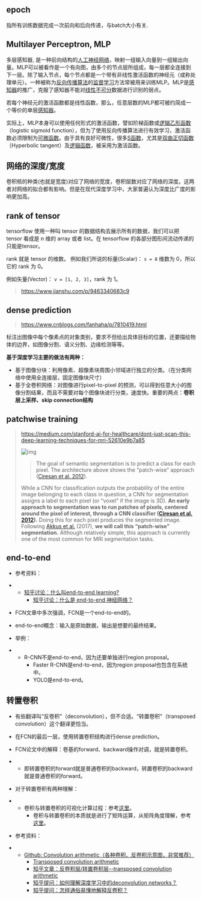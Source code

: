 ## epoch

指所有训练数据完成一次前向和后向传递，与batch大小有关.

## Multilayer Perceptron, MLP

多层感知器, 是一种前向结构的[人工神经网络](https://zh.wikipedia.org/wiki/%E4%BA%BA%E5%B7%A5%E7%A5%9E%E7%BB%8F%E7%BD%91%E7%BB%9C)，映射一组输入向量到一组输出向量。MLP可以被看作是一个有向图，由多个的节点层所组成，每一层都全连接到下一层。除了输入节点，每个节点都是一个带有非线性激活函数的神经元（或称处理单元）。一种被称为[反向传播算法](https://zh.wikipedia.org/wiki/%E5%8F%8D%E5%90%91%E4%BC%A0%E6%92%AD%E7%AE%97%E6%B3%95)的[监督学习](https://zh.wikipedia.org/wiki/%E7%9B%91%E7%9D%A3%E5%AD%A6%E4%B9%A0)方法常被用来训练MLP。MLP是[感知器](https://zh.wikipedia.org/wiki/%E6%84%9F%E7%9F%A5%E5%99%A8)的推广，克服了感知器不能对[线性不可分](https://zh.wikipedia.org/w/index.php?title=%E7%BA%BF%E6%80%A7%E4%B8%8D%E5%8F%AF%E5%88%86&action=edit&redlink=1)数据进行识别的弱点。

若每个神经元的激活函数都是线性函数，那么，任意层数的MLP都可被约简成一个等价的单层[感知器](https://zh.wikipedia.org/wiki/%E6%84%9F%E7%9F%A5%E5%99%A8)。

实际上，MLP本身可以使用任何形式的激活函数，譬如阶梯函数或[逻辑乙形函数](https://zh.wikipedia.org/w/index.php?title=%E9%80%BB%E8%BE%91%E4%B9%99%E5%BD%A2%E5%87%BD%E6%95%B0&action=edit&redlink=1)（logistic sigmoid function），但为了使用反向传播算法进行有效学习，激活函数必须限制为[可微函数](https://zh.wikipedia.org/wiki/%E5%8F%AF%E5%BE%AE%E5%87%BD%E6%95%B0)。由于具有良好可微性，很多[S函数](https://zh.wikipedia.org/wiki/S%E5%87%BD%E6%95%B0)，尤其是[双曲正切函数](https://zh.wikipedia.org/wiki/%E5%8F%8C%E6%9B%B2%E6%AD%A3%E5%88%87%E5%87%BD%E6%95%B0)（Hyperbolic tangent）及[逻辑函数](https://zh.wikipedia.org/wiki/%E9%80%BB%E8%BE%91%E5%87%BD%E6%95%B0)，被采用为激活函数。

## 网络的深度/宽度

卷积核的种类(也就是宽度)对应了网络的宽度，卷积层数对应了网络的深度。这两者对网络的拟合都有影响。但是在现代深度学习中，大家普遍认为深度比广度的影响更加高。

## rank of tensor

tensorflow 使用一种叫 tensor 的数据结构去展示所有的数据，我们可以把 tensor 看成是 n 维的 array 或者 list。在 tensorflow 的各部分图形间流动传递的只能是tensor。

rank 就是 tensor 的维数。
 例如我们所说的标量(Scalar)：
 `s = 8` 维数为 0，所以它的 rank 为 0。

例如矢量(Vector)：
 `v = [1, 2, 3]`，rank 为 1。

> https://www.jianshu.com/p/9463340683c9

## dense prediction

> https://www.cnblogs.com/fanhaha/p/7810419.html

标注出图像中每个像素点的对象类别，要求不但给出具体目标的位置，还要描绘物体的边界，如图像分割、语义分割、边缘检测等等。

**基于深度学习主要的做法有两种：**

- 基于图像分块：利用像素、超像素块周围小邻域进行独立的分类。（在分类网络中使用全连接层，固定图像块尺寸）
- 基于全卷积网络：对图像进行pixel-to-pixel 的预测，可以得到任意大小的图像分割结果，而且不需要对每个图像块进行分类，速度快。重要的两点：**卷积层上采样、skip connection结构**

## patchwise training

> https://medium.com/stanford-ai-for-healthcare/dont-just-scan-this-deep-learning-techniques-for-mri-52610e9b7a85
>
> ![img](https://cdn-images-1.medium.com/max/1600/1*PYvWGBgZvPVTmFlJGEy5zw.png)
>
> > The goal of semantic segmentation is to predict a class for each pixel. The architecture above shows the “patch-wise” approach ([Ciresan et al. 2012](https://papers.nips.cc/paper/4741-deep-neural-networks-segment-neuronal-membranes-in-electron-microscopy-images.pdf)).
>
> While a CNN for classification outputs the probability of the entire image belonging to each class in question, a CNN for segmentation assigns a label to each pixel (or “voxel” if the image is 3D). **An early approach to segmentation was to run patches of pixels, centered around the pixel of interest, through a CNN classifier ([Ciresan et al. 2012](https://papers.nips.cc/paper/4741-deep-neural-networks-segment-neuronal-membranes-in-electron-microscopy-images.pdf)).** Doing this for each pixel produces the segmented image. Following [Akkus et al.](https://www.ncbi.nlm.nih.gov/pmc/articles/PMC5537095/) (2017), **we will call this “patch-wise” segmentation.** Although relatively simple, this approach is currently one of the most common for MRI segmentation tasks.

## end-to-end

- 参考资料：

- - [知乎讨论：什么叫end-to-end learning?](https://www.zhihu.com/question/50454339)
    - [知乎讨论：什么是 end-to-end 神经网络？](https://www.zhihu.com/question/51435499)

- FCN文章中多次强调，FCN是一个end-to-end的。

- end-to-end概念：输入是原始数据，输出是想要的最终结果。

- 举例：

- - R-CNN不是end-to-end，因为还要单独进行region proposal。
    - Faster R-CNN是end-to-end，因为region proposal也包含在系统中。
    - YOLO是end-to-end。

## 转置卷积

- 有些翻译叫“反卷积”（deconvolution），但不合适。“转置卷积”（transposed convolution）这个翻译更恰当。

- 在FCN的最后一层，使用转置卷积结构进行dense prediction。

- FCN论文中的解释：卷基的forward、backward操作对调，就是转置卷积。

- - 即转置卷积的forward就是普通卷积的backward，转置卷积的backward就是普通卷积的forward。

- 对于转置卷积有两种理解：

- - 卷积与转置卷积的可视化计算过程：参考[这里](https://link.zhihu.com/?target=https%3A//github.com/vdumoulin/conv_arithmetic)。
    - 卷积与转置卷积的本质就是进行了矩阵运算，从矩阵角度理解，参考[这里](https://link.zhihu.com/?target=http%3A//deeplearning.net/software/theano_versions/dev/tutorial/conv_arithmetic.html%23transposed-convolution-arithmetic)。

- 参考资料：

- - [Github: Convolution arithmetic（各种卷积、反卷积示意图，非常推荐）](https://link.zhihu.com/?target=https%3A//github.com/vdumoulin/conv_arithmetic)
    - [Transposed convolution arithmetic](https://link.zhihu.com/?target=http%3A//deeplearning.net/software/theano_versions/dev/tutorial/conv_arithmetic.html%23transposed-convolution-arithmetic)
    - [知乎文章：反卷积层/转置卷积层--transposed convolution arithmetic](https://zhuanlan.zhihu.com/p/27099017)
    - [知乎提问：如何理解深度学习中的deconvolution networks？](https://www.zhihu.com/question/43609045)
    - [知乎提问：怎样通俗易懂地解释反卷积？](https://www.zhihu.com/question/48279880)